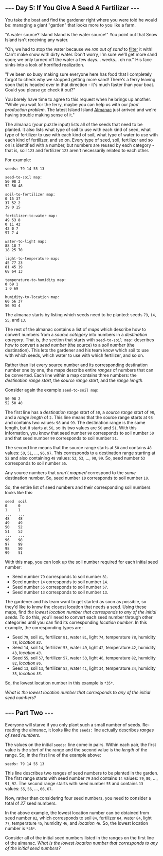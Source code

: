 --- Day 5: If You Give A Seed A Fertilizer ---
----------------------------------------------

You take the boat and find the gardener right where you were told he would be:
managing a giant "garden" that looks more to you like a farm.


"A water source? Island Island *is* the water source!" You point out that Snow
Island isn't receiving any water.


"Oh, we had to stop the water because we *ran out of sand* to
[filter](https://en.wikipedia.org/wiki/Sand_filter) it with! Can't make snow
with dirty water. Don't worry, I'm sure we'll get more sand soon; we only turned
off the water a few days... weeks... oh no." His face sinks into a look of
horrified realization.


"I've been so busy making sure everyone here has food that I completely forgot
to check why we stopped getting more sand! There's a ferry leaving soon that is
headed over in that direction - it's much faster than your boat. Could you
please go check it out?"


You barely have time to agree to this request when he brings up another. "While
you wait for the ferry, maybe you can help us with our *food production
problem*. The latest Island Island
[Almanac](https://en.wikipedia.org/wiki/Almanac) just arrived and we're having
trouble making sense of it."


The almanac (your puzzle input) lists all of the seeds that need to be planted.
It also lists what type of soil to use with each kind of seed, what type of
fertilizer to use with each kind of soil, what type of water to use with each
kind of fertilizer, and so on. Every type of seed, soil, fertilizer and so on is
identified with a number, but numbers are reused by each category - that is,
soil `123` and fertilizer `123` aren't necessarily related to each other.


For example:



```
seeds: 79 14 55 13

seed-to-soil map:
50 98 2
52 50 48

soil-to-fertilizer map:
0 15 37
37 52 2
39 0 15

fertilizer-to-water map:
49 53 8
0 11 42
42 0 7
57 7 4

water-to-light map:
88 18 7
18 25 70

light-to-temperature map:
45 77 23
81 45 19
68 64 13

temperature-to-humidity map:
0 69 1
1 0 69

humidity-to-location map:
60 56 37
56 93 4

```

The almanac starts by listing which seeds need to be planted: seeds `79`, `14`,
`55`, and `13`.


The rest of the almanac contains a list of *maps* which describe how to convert
numbers from a *source category* into numbers in a *destination category*. That
is, the section that starts with `seed-to-soil map:` describes how to convert a
*seed number* (the source) to a *soil number* (the destination). This lets the
gardener and his team know which soil to use with which seeds, which water to
use with which fertilizer, and so on.


Rather than list every source number and its corresponding destination number
one by one, the maps describe entire *ranges* of numbers that can be converted.
Each line within a map contains three numbers: the *destination range start*,
the *source range start*, and the *range length*.


Consider again the example `seed-to-soil map`:



```
50 98 2
52 50 48

```

The first line has a *destination range start* of `50`, a *source range start*
of `98`, and a *range length* of `2`. This line means that the source range
starts at `98` and contains two values: `98` and `99`. The destination range is
the same length, but it starts at `50`, so its two values are `50` and `51`.
With this information, you know that seed number `98` corresponds to soil number
`50` and that seed number `99` corresponds to soil number `51`.


The second line means that the source range starts at `50` and contains `48`
values: `50`, `51`, ..., `96`, `97`. This corresponds to a destination range
starting at `52` and also containing `48` values: `52`, `53`, ..., `98`, `99`.
So, seed number `53` corresponds to soil number `55`.


Any source numbers that *aren't mapped* correspond to the *same* destination
number. So, seed number `10` corresponds to soil number `10`.


So, the entire list of seed numbers and their corresponding soil numbers looks
like this:



```
seed  soil
0     0
1     1
...   ...
48    48
49    49
50    52
51    53
...   ...
96    98
97    99
98    50
99    51

```

With this map, you can look up the soil number required for each initial seed
number:


+ Seed number `79` corresponds to soil number `81`.
+ Seed number `14` corresponds to soil number `14`.
+ Seed number `55` corresponds to soil number `57`.
+ Seed number `13` corresponds to soil number `13`.


The gardener and his team want to get started as soon as possible, so they'd
like to know the closest location that needs a seed. Using these maps, find *the
lowest location number that corresponds to any of the initial seeds*. To do
this, you'll need to convert each seed number through other categories until you
can find its corresponding *location number*. In this example, the corresponding
types are:


+ Seed `79`, soil `81`, fertilizer `81`, water `81`, light `74`, temperature `78`, humidity `78`, *location `82`*.
+ Seed `14`, soil `14`, fertilizer `53`, water `49`, light `42`, temperature `42`, humidity `43`, *location `43`*.
+ Seed `55`, soil `57`, fertilizer `57`, water `53`, light `46`, temperature `82`, humidity `82`, *location `86`*.
+ Seed `13`, soil `13`, fertilizer `52`, water `41`, light `34`, temperature `34`, humidity `35`, *location `35`*.


So, the lowest location number in this example is `*35*`.


*What is the lowest location number that corresponds to any of the initial seed
numbers?*


--- Part Two ---
----------------

Everyone will starve if you only plant such a small number of seeds. Re-reading
the almanac, it looks like the `seeds:` line actually describes *ranges of seed
numbers*.


The values on the initial `seeds:` line come in pairs. Within each pair, the
first value is the *start* of the range and the second value is the *length* of
the range. So, in the first line of the example above:



```
seeds: 79 14 55 13
```

This line describes two ranges of seed numbers to be planted in the garden. The
first range starts with seed number `79` and contains `14` values: `79`, `80`,
..., `91`, `92`. The second range starts with seed number `55` and contains `13`
values: `55`, `56`, ..., `66`, `67`.


Now, rather than considering four seed numbers, you need to consider a total of
*27* seed numbers.


In the above example, the lowest location number can be obtained from seed
number `82`, which corresponds to soil `84`, fertilizer `84`, water `84`, light
`77`, temperature `45`, humidity `46`, and *location `46`*. So, the lowest
location number is `*46*`.


Consider all of the initial seed numbers listed in the ranges on the first line
of the almanac. *What is the lowest location number that corresponds to any of
the initial seed numbers?*


